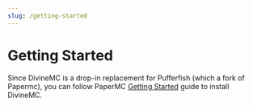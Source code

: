 ```yaml
---
slug: /getting-started
---
```


# Getting Started

Since DivineMC is a drop-in replacement for Pufferfish (which a fork of Papermc), you can follow PaperMC [Getting Started](https://docs.papermc.io/paper/getting-started) guide to install DivineMC.